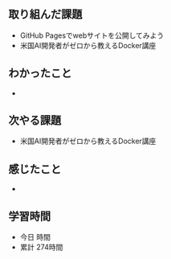 ## 取り組んだ課題
- GitHub Pagesでwebサイトを公開してみよう
- 米国AI開発者がゼロから教えるDocker講座
## わかったこと
- 
## 次やる課題
- 米国AI開発者がゼロから教えるDocker講座
## 感じたこと
- 
## 学習時間
- 今日 時間
- 累計 274時間
